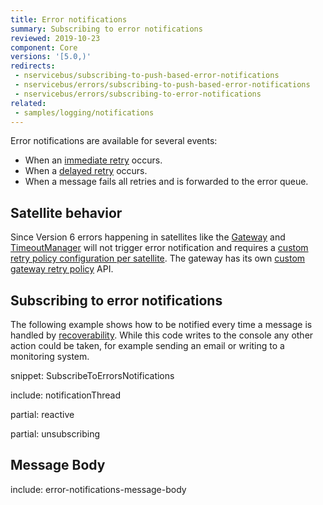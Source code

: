```yaml
---
title: Error notifications
summary: Subscribing to error notifications
reviewed: 2019-10-23
component: Core
versions: '[5.0,)'
redirects:
 - nservicebus/subscribing-to-push-based-error-notifications
 - nservicebus/errors/subscribing-to-push-based-error-notifications
 - nservicebus/errors/subscribing-to-error-notifications
related:
 - samples/logging/notifications
---
```


Error notifications are available for several events:

 * When an [immediate retry](/nservicebus/recoverability/#immediate-retries) occurs.
 * When a [delayed retry](/nservicebus/recoverability/#delayed-retries) occurs.
 * When a message fails all retries and is forwarded to the error queue.

## Satellite behavior

Since Version 6 errors happening in satellites like the [Gateway](/nservicebus/gateway/) and [TimeoutManager](/nservicebus/messaging/timeout-manager) will not trigger error notification and requires a [custom retry policy configuration per satellite](/nservicebus/satellites/#implementing-a-satellite-managing-errors). The gateway has its own [custom gateway retry policy](/nservicebus/gateway/#using-the-gateway-recoverability) API.


## Subscribing to error notifications

The following example shows how to be notified every time a message is handled by [recoverability](/nservicebus/recoverability/). While this code writes to the console any other action could be taken, for example sending an email or writing to a monitoring system.

snippet: SubscribeToErrorsNotifications

include: notificationThread

partial: reactive

partial: unsubscribing


## Message Body

include: error-notifications-message-body

